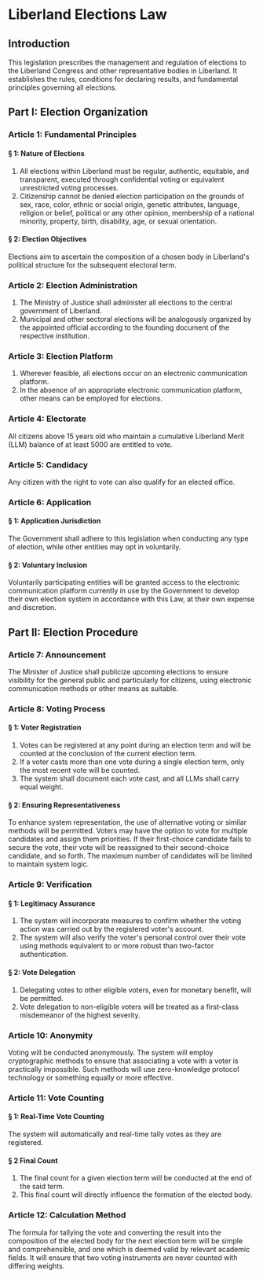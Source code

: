 # Liberland Elections Law

## Introduction
This legislation prescribes the management and regulation of elections to the Liberland Congress and other representative bodies in Liberland. It establishes the rules, conditions for declaring results, and fundamental principles governing all elections.

## Part I: Election Organization

### Article 1: Fundamental Principles

#### § 1: Nature of Elections  
1. All elections within Liberland must be regular, authentic, equitable, and transparent, executed through confidential voting or equivalent unrestricted voting processes. 
2. Citizenship cannot be denied election participation on the grounds of sex, race, color, ethnic or social origin, genetic attributes, language, religion or belief, political or any other opinion, membership of a national minority, property, birth, disability, age, or sexual orientation.

#### § 2: Election Objectives
Elections aim to ascertain the composition of a chosen body in Liberland's political structure for the subsequent electoral term.

### Article 2: Election Administration
1) The Ministry of Justice shall administer all elections to the central government of Liberland. 
2) Municipal and other sectoral elections will be analogously organized by the appointed official according to the founding document of the respective institution.

### Article 3: Election Platform
1. Wherever feasible, all elections occur on an electronic communication platform. 
2. In the absence of an appropriate electronic communication platform, other means can be employed for elections.

### Article 4: Electorate
All citizens above 15 years old who maintain a cumulative Liberland Merit (LLM) balance of at least 5000 are entitled to vote.

### Article 5: Candidacy
Any citizen with the right to vote can also qualify for an elected office.

### Article 6: Application

#### § 1: Application Jurisdiction  
The Government shall adhere to this legislation when conducting any type of election, while other entities may opt in voluntarily. 

#### § 2: Voluntary Inclusion  
Voluntarily participating entities will be granted access to the electronic communication platform currently in use by the Government to develop their own election system in accordance with this Law, at their own expense and discretion.

## Part II: Election Procedure

### Article 7: Announcement
The Minister of Justice shall publicize upcoming elections to ensure visibility for the general public and particularly for citizens, using electronic communication methods or other means as suitable.

### Article 8: Voting Process

#### § 1: Voter Registration  
1. Votes can be registered at any point during an election term and will be counted at the conclusion of the current election term.
2. If a voter casts more than one vote during a single election term, only the most recent vote will be counted.
3. The system shall document each vote cast, and all LLMs shall carry equal weight.

#### § 2: Ensuring Representativeness  
To enhance system representation, the use of alternative voting or similar methods will be permitted. Voters may have the option to vote for multiple candidates and assign them priorities. If their first-choice candidate fails to secure the vote, their vote will be reassigned to their second-choice candidate, and so forth. The maximum number of candidates will be limited to maintain system logic.

### Article 9: Verification

#### § 1: Legitimacy Assurance  
1. The system will incorporate measures to confirm whether the voting action was carried out by the registered voter's account. 
2. The system will also verify the voter's personal control over their vote using methods equivalent to or more robust than two-factor authentication.

#### § 2: Vote Delegation   
1. Delegating votes to other eligible voters, even for monetary benefit, will be permitted. 
2. Vote delegation to non-eligible voters will be treated as a first-class misdemeanor of the highest severity.

### Article 10: Anonymity
Voting will be conducted anonymously. The system will employ cryptographic methods to ensure that associating a vote with a voter is practically impossible. Such methods will use zero-knowledge protocol technology or something equally or more effective.

### Article 11: Vote Counting

#### § 1: Real-Time Vote Counting  
The system will automatically and real-time tally votes as they are registered. 

#### § 2 Final Count  
1. The final count for a given election term will be conducted at the end of the said term. 
2. This final count will directly influence the formation of the elected body.

### Article 12: Calculation Method
The formula for tallying the vote and converting the result into the composition of the elected body for the next election term will be simple and comprehensible, and one which is deemed valid by relevant academic fields. It will ensure that two voting instruments are never counted with differing weights.
